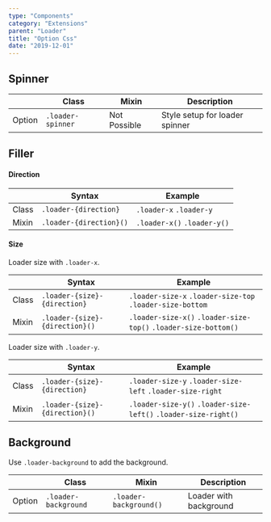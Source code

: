 ```yaml
---
type: "Components"
category: "Extensions"
parent: "Loader"
title: "Option Css"
date: "2019-12-01"
---
```


## Spinner

<div class="table-scroll">

|                         | Class                                     | Mixin                         | Description                   |
| ----------------------- | ----------------------------------------- | ----------------------------- | ----------------------------- |
| Option                  | `.loader-spinner`                | Not Possible        | Style setup for loader spinner            |

</div>

<demo>
  <demovanilla src="vanilla/components/extensions/loader/spinner">
  </demovanilla>
</demo>

## Filler

#### Direction

<div class="table-scroll">

|                         | Syntax                                    | Example                       |
| ----------------------- | ----------------------------------------- | ----------------------------- |
| Class                   | `.loader-{direction}`                   | `.loader-x` `.loader-y`             |
| Mixin                   | `.loader-{direction}()`                 | `.loader-x()` `.loader-y()`         |

</div>

<demo>
  <demovanilla src="vanilla/components/extensions/loader/filler-x">
  </demovanilla>
  <demovanilla src="vanilla/components/extensions/loader/filler-y">
  </demovanilla>
</demo>

#### Size

Loader size with `.loader-x`.

<div class="table-scroll">

|                         | Syntax                                    | Example                       |
| ----------------------- | ----------------------------------------- | ----------------------------- |
| Class                   | `.loader-{size}-{direction}`             | `.loader-size-x` `.loader-size-top` `.loader-size-bottom`          |
| Mixin                   | `.loader-{size}-{direction}()`           | `.loader-size-x()` `.loader-size-top()` `.loader-size-bottom()`     |

</div>

<demo>
  <demovanilla src="vanilla/components/extensions/loader/filler-size-x">
  </demovanilla>
  <demovanilla src="vanilla/components/extensions/loader/filler-size-top">
  </demovanilla>
  <demovanilla src="vanilla/components/extensions/loader/filler-size-bottom">
  </demovanilla>
</demo>

Loader size with `.loader-y`.

<div class="table-scroll">

|                         | Syntax                                    | Example                       |
| ----------------------- | ----------------------------------------- | ----------------------------- |
| Class                   | `.loader-{size}-{direction}`             | `.loader-size-y` `.loader-size-left` `.loader-size-right`          |
| Mixin                   | `.loader-{size}-{direction}()`           | `.loader-size-y()` `.loader-size-left()` `.loader-size-right()`         |

</div>

<demo>
  <demovanilla src="vanilla/components/extensions/loader/filler-size-y">
  </demovanilla>
  <demovanilla src="vanilla/components/extensions/loader/filler-size-left">
  </demovanilla>
  <demovanilla src="vanilla/components/extensions/loader/filler-size-right">
  </demovanilla>
</demo>

## Background

Use `.loader-background` to add the background.

<div class="table-scroll">

|                         | Class                                     | Mixin                         | Description                   |
| ----------------------- | ----------------------------------------- | ----------------------------- | ----------------------------- |
| Option                  | `.loader-background`                | `.loader-background()`        | Loader with background            |

</div>

<demo>
  <demovanilla src="vanilla/components/extensions/loader/background-spinner">
  </demovanilla>
  <demovanilla src="vanilla/components/extensions/loader/background-direction">
  </demovanilla>
  <demovanilla src="vanilla/components/extensions/loader/background-size">
  </demovanilla>
</demo>
